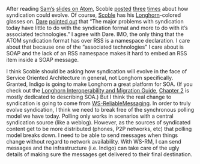 After reading [Sam’s](http://www.intertwingly.net/blog)
[slides on Atom](http://www.intertwingly.net/blog/1674.html), Scoble
[posted](http://radio.weblogs.com/0001011/2003/12/15.html#a5763)
[three](http://radio.weblogs.com/0001011/2003/12/15.html#a5764)
[times](http://radio.weblogs.com/0001011/2003/12/15.html#a5767)
about how syndication could evolve. Of course,
[Scoble](http://radio.weblogs.com/0001011) has his
[Longhorn](http://msdn.microsoft.com/longhorn)-colored glasses on.
[Dare](http://www.25hoursaday.com/weblog/)
[pointed out](http://www.25hoursaday.com/weblog/PermaLink.aspx?guid=75f21b33-fae8-4817-8710-085b3eaec9b9)
that “The major problems with syndication today have little to do
with the syndication format and more to do with it’s associated
technologies.” I agree with Dare. IMO, the only thing that the ATOM
syndication format has over RSS is a namespace declaration. I care about
that because one of the “associated technologies” I care about is SOAP
and the lack of an RSS namespace makes it hard to embed an RSS item
inside a SOAP message.

I think Scoble should be asking how syndication will evolve in the face
of Service Oriented Architecture in general, not Longhorn specifically.
Granted, Indigo is going to make Longhorn a great platform for SOA. (If
you check out the [Longhorn Interoperability and Migration
Guide](http://msdn.microsoft.com/longhorn/understanding/books/migrationguide/),
[Chapter
2](http://msdn.microsoft.com/library/en-us/dnlongmig/html/intmiglongch02.asp)
is mostly dedicated to describing SOA.) But I think the real change to
syndication is going to come from
[WS-ReliableMessaging](http://msdn.microsoft.com/webservices/understanding/specs/default.aspx?pull=/library/en-us/dnglobspec/html/wsrmspecindex.asp).
In order to truly evolve syndication, I think we need to break free of
the synchronous polling model we have today. Polling only works in
scenarios with a central syndication source (like a weblog). However, as
the sources of syndicated content get to be more distributed (phones,
P2P networks, etc) that polling model breaks down. I need to be able to
send messages when things change without regard to network availability.
With WS-RM, I can send messages and the infrastructure (i.e. Indigo) can
take care of the ugly details of making sure the messages get delivered
to their final destination.

